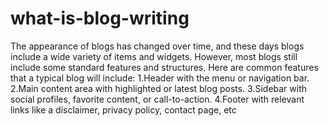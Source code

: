 # what-is-blog-writing
The appearance of blogs has changed over time, and these days blogs include a wide variety of items and widgets. However, most blogs still include some standard features and structures.  Here are common features that a typical blog will include:  1.Header with the menu or navigation bar. 2.Main content area with highlighted or latest blog posts. 3.Sidebar with social profiles, favorite content, or call-to-action. 4.Footer with relevant links like a disclaimer, privacy policy, contact page, etc
